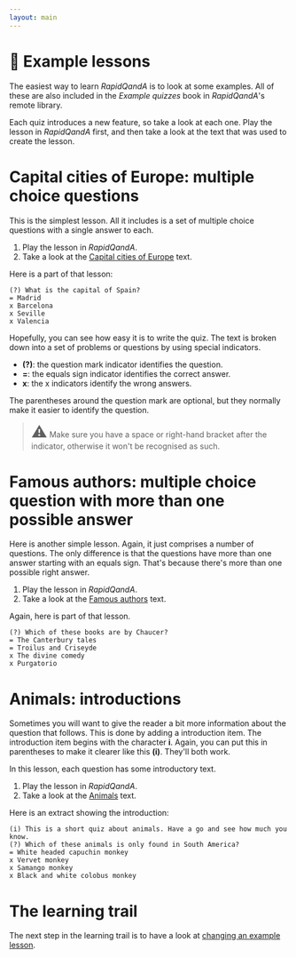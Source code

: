 ```yaml
---
layout: main
---
```


# 📄 Example lessons

The easiest way to learn _RapidQandA_ is to look at some examples. All of
these are also included in the _Example quizzes_ book in _RapidQandA_'s remote
library.

Each quiz introduces a new feature, so take a look at each one. Play
the lesson in _RapidQandA_ first, and then take a look at the text that was used
to create the lesson.

# Capital cities of Europe: multiple choice questions

This is the simplest lesson. All it includes is a set of multiple choice questions
with a single answer to each.

1. Play the lesson in _RapidQandA_.
1. Take a look at the [Capital cities of Europe](examples/capital_cities_of_Europe.txt) text.

Here is a part of that lesson:

```
(?) What is the capital of Spain?
= Madrid
x Barcelona
x Seville
x Valencia
```

Hopefully, you can see how easy it is to write the quiz. The text is broken down
into a set of problems or questions by using special indicators.

- **(?)**: the question mark indicator identifies the question.
- **=**: the equals sign indicator identifies the correct answer.
- **x**: the x indicators identify the wrong answers.

The parentheses around the question mark are optional, but they normally make it
easier to identify the question.

> <span style="font-style: normal; font-size:2em;">⚠️</span> Make sure you have a space or right-hand bracket after the indicator, otherwise it won't be recognised as such.

# Famous authors: multiple choice question with more than one possible answer

Here is another simple lesson. Again, it just comprises a number of questions.
The only difference is that the questions have more than one answer starting with an
equals sign. That's because there's more than one possible right answer.

1. Play the lesson in _RapidQandA_.
1. Take a look at the [Famous authors](examples/famous_authors.txt) text.

Again, here is part of that lesson.

```
(?) Which of these books are by Chaucer?
= The Canterbury tales
= Troilus and Criseyde
x The divine comedy
x Purgatorio
```

# Animals: introductions

Sometimes you will want to give the reader a bit more information about the
question that follows. This is done by adding a introduction item. The introduction
item begins with the character **i**. Again, you can put this in parentheses to make it clearer
like this **(i)**. They'll both work.

In this lesson, each question has some introductory text.

1. Play the lesson in _RapidQandA_.
1. Take a look at the [Animals](examples/animals.txt) text.

Here is an extract showing the introduction:

```
(i) This is a short quiz about animals. Have a go and see how much you know.
(?) Which of these animals is only found in South America?
= White headed capuchin monkey
x Vervet monkey
x Samango monkey
x Black and white colobus monkey
```

# The learning trail

The next step in the learning trail is to have a look at
[changing an example lesson](changing-an-example-lesson.md).
